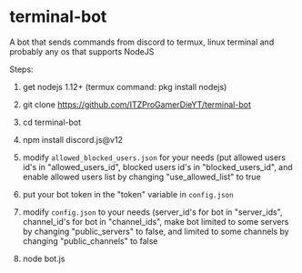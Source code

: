 # terminal-bot
A bot that sends commands from discord to termux, linux terminal and probably any os that supports NodeJS

Steps:

1. get nodejs 1.12+ (termux command: pkg install nodejs)

2. git clone https://github.com/ITZProGamerDieYT/terminal-bot

3. cd terminal-bot

4. npm install discord.js@v12

5. modify `allowed_blocked_users.json` for your needs (put allowed users id's in "allowed_users_id", blocked users id's in "blocked_users_id", and enable allowed users list by changing "use_allowed_list" to true

6. put your bot token in the "token" variable in `config.json`

7. modify `config.json` to your needs (server_id's for bot in "server_ids", channel_id's for bot in "channel_ids", make bot limited to some servers by changing "public_servers" to false, and limited to some channels by changing "public_channels" to false

8. node bot.js
